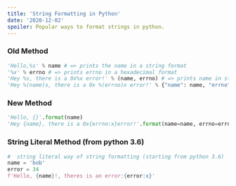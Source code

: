 ```yaml
---
title: 'String Formatting in Python'
date: '2020-12-02'
spoiler: Popular ways to format strings in python.
---
```


### Old Method

```python
'Hello,%s' % name # => prints the name in a string format
'%x' % errno # => prints errno in a hexadecimal format
'Hey %s, there is a 0x%x error!' % (name, errno) # => prints name in string and errno in hex format
'Hey %(name)s, there is a 0x %(errno)x error!' % {"name": name, "errno": errno } # => dictionary format of sending data
```

### New Method

```python
'Hello, {}'.format(name)
'Hey {name}, there is a 0x{errno:x}error!'.format(name=name, errno=errno)
```

### String Literal Method (from python 3.6)

```python
#  string literal way of string formatting (starting from python 3.6)
name = 'bob'
error = 34
f'Hello, {name}!, theres is an error:{error:x}'
```